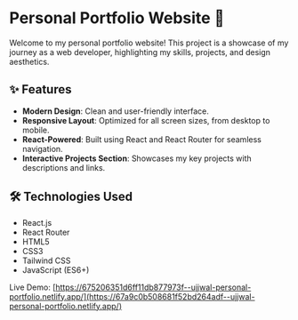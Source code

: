 # Personal Portfolio Website 🌟

Welcome to my personal portfolio website! This project is a showcase of my journey as a web developer, highlighting my skills, projects, and design aesthetics.

## ✨ Features
- **Modern Design**: Clean and user-friendly interface.
- **Responsive Layout**: Optimized for all screen sizes, from desktop to mobile.
- **React-Powered**: Built using React and React Router for seamless navigation.
- **Interactive Projects Section**: Showcases my key projects with descriptions and links.

## 🛠️ Technologies Used
- React.js
- React Router
- HTML5
- CSS3
- Tailwind CSS
- JavaScript (ES6+)

Live Demo: [https://675206351d6ff11db877973f--ujjwal-personal-portfolio.netlify.app/](https://67a9c0b508681f52bd264adf--ujjwal-personal-portfolio.netlify.app/)
